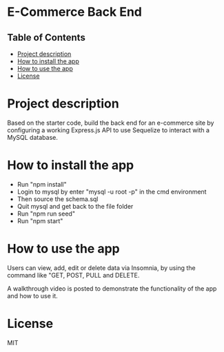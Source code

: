 
# E-Commerce Back End

## Table of Contents
* [Project description](#description)
* [How to install the app](#installation)
* [How to use the app](#usage)
* [License](#license)

# Project description
Based on the starter code, build the back end for an e-commerce site by configuring a working Express.js API to use Sequelize to interact with a MySQL database.

# How to install the app

* Run "npm install"
* Login to mysql by enter "mysql -u root -p" in the cmd environment
* Then source the schema.sql
* Quit mysql and get back to the file folder
* Run "npm run seed"
* Run "npm start"

# How to use the app
Users can view, add, edit or delete data via Insomnia, by using the command like "GET, POST, PULL and DELETE.



A walkthrough video is posted to demonstrate the functionality of the app and how to use it.

# License
MIT